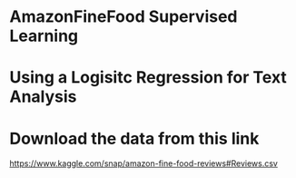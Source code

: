 # AmazonFineFood Supervised Learning
# Using a Logisitc Regression for Text Analysis
# Download the data from this link 
https://www.kaggle.com/snap/amazon-fine-food-reviews#Reviews.csv
